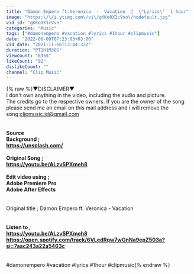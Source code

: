 ```yaml
---
title: "Damon Empero ft.Veronica  -  Vacation  🎵  \"Lyrics\"  1 hour"
image: "https:\/\/i.ytimg.com\/vi\/gKKo0X1cVvo\/hqdefault.jpg"
vid_id: "gKKo0X1cVvo"
categories: "Music"
tags: ["#damonempero #vacation #lyrics #1hour #clipmusic"]
date: "2022-06-09T07:23:03+03:00"
vid_date: "2021-11-16T13:44:33Z"
duration: "PT1H1M30S"
viewcount: "6355"
likeCount: "92"
dislikeCount: ""
channel: "Clip Music"
---
```

{% raw %}▼DISCLAIMER▼<br />I don't own anything in the video, including the audio and picture.<br />The credits go to the respective owners. If you are the owner of the song <br />please send me an email on this mail address and i will remove the song:clipmusic.id@gmail.com<br />________________________________________________________________________<br /><br />Source<br />Background ; <br /><a rel="nofollow" target="blank" href="https://unsplash.com/">https://unsplash.com/</a><br /><br />Original Song ;<br /><a rel="nofollow" target="blank" href="https://youtu.be/ALzvSPXmeh8">https://youtu.be/ALzvSPXmeh8</a><br /><br />Edit video using ;<br />Adobe Premiere Pro<br />Adobe After Effects<br />________________________________________________________________________<br /><br />Original title ; Damon Empero ft. Veronica - Vacation<br />________________________________________________________________________<br /><br />Listen to ;<br /><a rel="nofollow" target="blank" href="https://youtu.be/ALzvSPXmeh8">https://youtu.be/ALzvSPXmeh8</a><br /><a rel="nofollow" target="blank" href="https://open.spotify.com/track/6VLedRqw7wGnNa9epZ503a?si=7aac243a22a5463c">https://open.spotify.com/track/6VLedRqw7wGnNa9epZ503a?si=7aac243a22a5463c</a><br />________________________________________________________________________<br /><br />#damonempero #vacation #lyrics #1hour #clipmusic{% endraw %}
